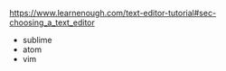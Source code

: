 

https://www.learnenough.com/text-editor-tutorial#sec-choosing_a_text_editor

* sublime
* atom
* vim
